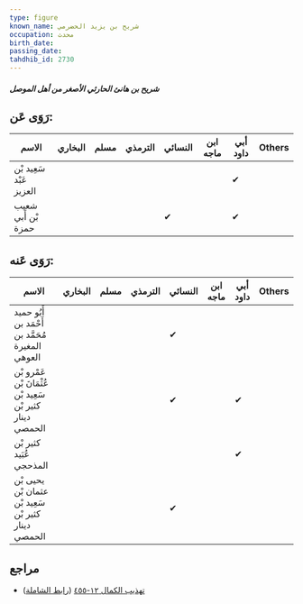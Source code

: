 ```yaml
---
type: figure
known_name: شريح بن يزيد الحضرمي
occupation: محدث
birth_date:
passing_date:
tahdhib_id: 2730
---
```

##### شريح بن هانئ الحارثي الأصغر من أهل الموصل

## رَوَى عَن:
| الاسم                   | البخاري | مسلم | الترمذي | النسائي | ابن ماجه | أبي داود | Others |
| ----------------------- | ------- | ---- | ------- | ------- | -------- | -------- | ------ |
| سَعِيد بْن عَبْد العزيز |         |      |         |         |          | ✔        |        |
| شعيب بْن أَبي حمزة      |         |      |         | ✔       |          | ✔        |        |
## رَوَى عَنه:
| الاسم                                                     | البخاري | مسلم | الترمذي | النسائي | ابن ماجه | أبي داود | Others |
| --------------------------------------------------------- | ------- | ---- | ------- | ------- | -------- | -------- | ------ |
| أَبُو حميد أَحْمَد بن مُحَمَّد بن المغيرة العوهي          |         |      |         | ✔       |          |          |        |
| عَمْرو بْن عُثْمَانَ بْن سَعِيد بْن كثير بْن دينار الحمصي |         |      |         | ✔       |          | ✔        |        |
| كثير بْن عُبَيد المذحجي                                   |         |      |         |         |          | ✔        |        |
| يحيى بْن عثمان بْن سَعِيد بْن كثير بْن دينار الحمصي       |         |      |         | ✔       |          |          |        |
## مراجع
- [تهذيب الكمال ١٢-٤٥٥](obsidian://open?vault=Tahdhib-al-Kamal&file=Figures/٢٧٣٠-شريح%20بن%20هانئ%20الحارثي%20الأصغر%20من%20أهل%20الموصل) ([رابط الشاملة](https://shamela.ws/book/3722/6228))